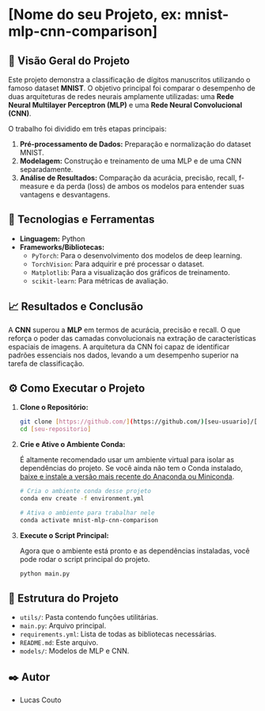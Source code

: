 # [Nome do seu Projeto, ex: mnist-mlp-cnn-comparison]

## 🤖 Visão Geral do Projeto

Este projeto demonstra a classificação de dígitos manuscritos utilizando o famoso dataset **MNIST**. O objetivo principal foi comparar o desempenho de duas arquiteturas de redes neurais amplamente utilizadas: uma **Rede Neural Multilayer Perceptron (MLP)** e uma **Rede Neural Convolucional (CNN)**.

O trabalho foi dividido em três etapas principais:

1.  **Pré-processamento de Dados:** Preparação e normalização do dataset MNIST.
2.  **Modelagem:** Construção e treinamento de uma MLP e de uma CNN separadamente.
3.  **Análise de Resultados:** Comparação da acurácia, precisão, recall, f-measure e da perda (loss) de ambos os modelos para entender suas vantagens e desvantagens.

## 🚀 Tecnologias e Ferramentas

- **Linguagem:** Python
- **Frameworks/Bibliotecas:**
  - `PyTorch`: Para o desenvolvimento dos modelos de deep learning.
  - `TorchVision`: Para adquirir e pré processar o dataset.
  - `Matplotlib`: Para a visualização dos gráficos de treinamento.
  - `scikit-learn`: Para métricas de avaliação.

## 📈 Resultados e Conclusão

A **CNN** superou a **MLP** em termos de acurácia, precisão e recall. O que reforça o poder das camadas convolucionais na extração de características espaciais de imagens. A arquitetura da CNN foi capaz de identificar padrões essenciais nos dados, levando a um desempenho superior na tarefa de classificação.

## ⚙️ Como Executar o Projeto

1.  **Clone o Repositório:**

    ```bash
    git clone [https://github.com/](https://github.com/)[seu-usuario]/[seu-repositorio].git
    cd [seu-repositorio]
    ```

2.  **Crie e Ative o Ambiente Conda:**

    É altamente recomendado usar um ambiente virtual para isolar as dependências do projeto. Se você ainda não tem o Conda instalado, [baixe e instale a versão mais recente do Anaconda ou Miniconda](https://docs.conda.io/en/latest/miniconda.html).

    ```bash
    # Cria o ambiente conda desse projeto
    conda env create -f environment.yml

    # Ativa o ambiente para trabalhar nele
    conda activate mnist-mlp-cnn-comparison
    ```

3.  **Execute o Script Principal:**

    Agora que o ambiente está pronto e as dependências instaladas, você pode rodar o script principal do projeto.

    ```bash
    python main.py
    ```

## 📂 Estrutura do Projeto

- `utils/`: Pasta contendo funções utilitárias.
- `main.py`: Arquivo principal.
- `requirements.yml`: Lista de todas as bibliotecas necessárias.
- `README.md`: Este arquivo.
- `models/`: Modelos de MLP e CNN.

## ✒️ Autor

- Lucas Couto
